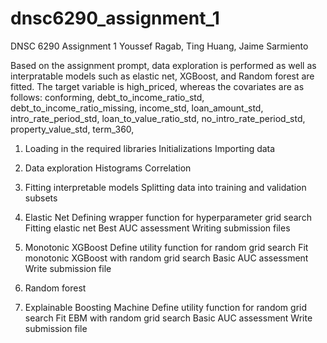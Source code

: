 # dnsc6290_assignment_1
DNSC 6290 Assignment 1
Youssef Ragab, Ting Huang, Jaime Sarmiento

Based on the assignment prompt, data exploration is performed as well as interpratable models such as elastic net, XGBoost, and Random forest are fitted. The target variable is high_priced, whereas the covariates are as follows: 
conforming, 
debt_to_income_ratio_std, 
debt_to_income_ratio_missing, 
income_std, 
loan_amount_std, 
intro_rate_period_std, 
loan_to_value_ratio_std, 
no_intro_rate_period_std, 
property_value_std, 
term_360, 

1. Loading in the required libraries
Initializations
Importing data

2. Data exploration
Histograms
Correlation

3. Fitting interpretable models
Splitting data into training and validation subsets

4. Elastic Net
Defining wrapper function for hyperparameter grid search
Fitting elastic net
Best AUC assessment
Writing submission files

5. Monotonic XGBoost
Define utility function for random grid search
Fit monotonic XGBoost with random grid search
Basic AUC assessment
Write submission file

6. Random forest
7. Explainable Boosting Machine
Define utility function for random grid search
Fit EBM with random grid search
Basic AUC assessment
Write submission file
